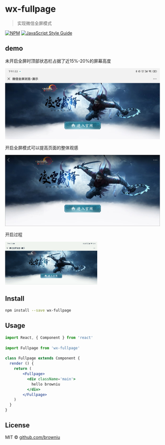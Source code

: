 # wx-fullpage

> 实现微信全屏模式

[![NPM](https://img.shields.io/npm/v/wx-fullpage.svg)](https://www.npmjs.com/package/wx-fullpage) [![JavaScript Style Guide](https://img.shields.io/badge/code_style-standard-brightgreen.svg)](https://standardjs.com)

## demo
未开启全屏时顶部状态栏占据了近15%-20%的屏幕高度

![demo](./static/before.jpg)

开启全屏模式可以提高页面的整体观感

![demo](./static/after.jpg)

开启过程

![demo](./static/fullpage.gif)

## Install

```bash
npm install --save wx-fullpage
```

## Usage

```jsx
import React, { Component } from 'react'

import Fullpage from 'wx-fullpage'

class Fullpage extends Component {
  render () {
    return (
        <Fullpage>
          <div className='main'>
            hello browniu
          </div>
        </Fullpage>
    )
  }
}
```

## License

MIT © [github.com/browniu](https://github.com/github.com/browniu)

